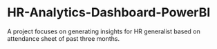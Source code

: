 # HR-Analytics-Dashboard-PowerBI
A project focuses on generating insights for HR generalist based on attendance sheet of past three months.
